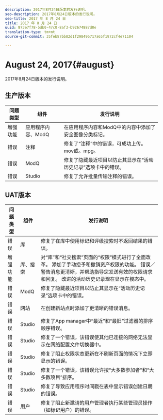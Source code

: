 ```yaml
---
description: 2017年8月24日版本的发行说明。
seo-description: 2017年8月24日版本的发行说明。
seo-title: 2017 年 8 月 24 日
title: 2017 年 8 月 24 日
uuid: 873e7f78-bdb0-47c0-8af3-b92674887d0e
translation-type: tm+mt
source-git-commit: 35feb87bb82d1f298496717a65f1972cf4e71104

---
```



# August 24, 2017{#august}

2017年8月24日版本的发行说明。

## 生产版本

| **问题类型** | **组件** | **发行说明** |
|---|---|---|
| 增强功能 | 应用程序内容、ModQ | 在应用程序内容和ModQ中的内容中添加了安全图像分类标记。 |
| 错误 | 注释 | 修复了“注释”中的错误，可成功上传。mov或。mpg。 |
| 错误 | ModQ | 修复了隐藏最近项目以防止其显示在“活动历史记录”选项卡中的错误。 |
| 错误 | Studio | 修复了允许批量传输注释的错误。 |

## UAT版本

| **问题类型** | **组件** | **发行说明** |
|---|---|---|
| 错误 | 库 | 修复了在库中使用标记和评级搜索时不返回结果的错误。 |
| 增强功能 | 库、搜索 | 对“库”和“社交搜索”页面的“权限”模式进行了全面改革。 添加了手动授予和撤销资产权限的功能。 错误／警告消息更清晰，并帮助指导您发送有效的权限请求和回复。 改进的活动历史记录现在显示在模态中。 |
| 错误 | ModQ | 修复了隐藏最近项目以防止其显示在“活动历史记录”选项卡中的错误。 |
| 错误 | 网站 | 在创建新站点时添加了更清晰的错误消息。 |
| 错误 | Studio | 修复了App manager中“最近”和“最旧”过滤器的排序顺序错误。 |
| 错误 | Studio | 修复了一个错误，该错误使其他已连接的网络无法显示在网络配置文件切换器中。 |
| 错误 | Studio | 修复了阻止权限状态更新在不刷新页面的情况下立即显示的错误。 |
| 错误 | Studio | 修复了一个错误，该错误允许按“大多数参加者”和“大多数项目”排序。 |
| 错误 | Studio | 修复了导致应用程序时间戳在表中显示错误创建日期的错误。 |
| 错误 | 用户 | 修复了阻止新邀请的用户管理者执行某些管理员操作（如标记用户）的错误。 |

